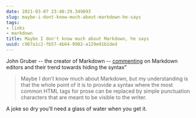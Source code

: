 ```yaml
---
date: 2021-03-07 23:40:29.349893
slug: maybe-i-dont-know-much-about-markdown-he-says
tags:
- links
- markdown
title: Maybe I don't know much about Markdown, he says
uuid: c967a1c2-fb57-4b64-9982-a129e91b1ded
---
```


[commenting]: https://daringfireball.net/linked/2021/03/05/snell-ios-markdown-editors

John Gruber -- the creator of Markdown -- [commenting][] on Markdown editors and
their trend towards hiding the syntax"

> Maybe I don’t know much about Markdown, but my understanding is that the whole
> point of it is to provide a syntax where the most common HTML tags for prose
> can be replaced by simple punctuation characters that are meant to be visible
> to the writer.


A joke so dry you'll need a glass of water when you get it.